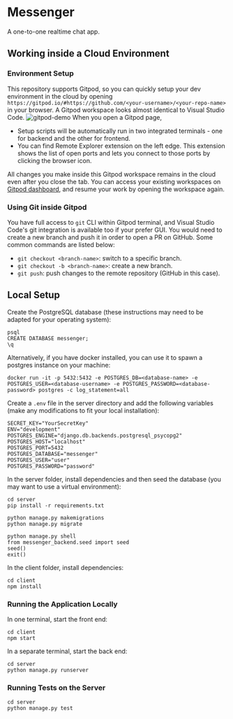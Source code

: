 # Messenger

A one-to-one realtime chat app.

## Working inside a Cloud Environment
### Environment Setup
This repository supports Gitpod, so you can quickly setup your dev environment in the cloud by opening `https://gitpod.io/#https://github.com/<your-username>/<your-repo-name>` in your browser. A Gitpod workspace looks almost identical to Visual Studio Code.
![gitpod-demo](https://user-images.githubusercontent.com/8978815/154584026-8d252528-869a-4587-8387-5db0fb6213b6.png)
When you open a Gitpod page,
- Setup scripts will be automatically run in two integrated terminals - one for backend and the other for frontend.
- You can find Remote Explorer extension on the left edge. This extension shows the list of open ports and lets you connect to those ports by clicking the browser icon.

All changes you make inside this Gitpod workspace remains in the cloud even after you close the tab. You can access your existing workspaces on [Gitpod dashboard](https://gitpod.io/workspaces), and resume your work by opening the workspace again.

### Using Git inside Gitpod
You have full access to `git` CLI within Gitpod terminal, and Visual Studio Code's git integration is available too if your prefer GUI. You would need to create a new branch and push it in order to open a PR on GitHub. Some common commands are listed below:
- `git checkout <branch-name>`: switch to a specific branch.
- `git checkout -b <branch-name>`: create a new branch.
- `git push`: push changes to the remote repository (GitHub in this case).

## Local Setup

Create the PostgreSQL database (these instructions may need to be adapted for your operating system):

```
psql
CREATE DATABASE messenger;
\q
```

Alternatively, if you have docker installed, you can use it to spawn a postgres instance on your machine:

```
docker run -it -p 5432:5432 -e POSTGRES_DB=<database-name> -e POSTGRES_USER=<database-username> -e POSTGRES_PASSWORD=<database-password> postgres -c log_statement=all
```

Create a `.env` file in the server directory and add the following variables (make any modifications to fit your local installation):
```
SECRET_KEY="YourSecretKey"
ENV="development"
POSTGRES_ENGINE="django.db.backends.postgresql_psycopg2"
POSTGRES_HOST="localhost"
POSTGRES_PORT=5432
POSTGRES_DATABASE="messenger"
POSTGRES_USER="user"
POSTGRES_PASSWORD="password"

```


In the server folder, install dependencies and then seed the database (you may want to use a virtual environment):

```
cd server
pip install -r requirements.txt

python manage.py makemigrations
python manage.py migrate 

python manage.py shell
from messenger_backend.seed import seed
seed()
exit()

```

In the client folder, install dependencies:

```
cd client
npm install
```

### Running the Application Locally

In one terminal, start the front end:

```
cd client
npm start
```

In a separate terminal, start the back end:

```
cd server
python manage.py runserver
```

### Running Tests on the Server
```
cd server
python manage.py test
```
